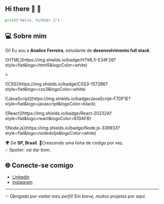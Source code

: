 ## Hi there 👋  🚀


```python
print("Hello, GitHub! 🚀")
```

## 💻 Sobre mim

Oi! Eu sou a **Analice Ferreira**, estudante de **desenvolvimento full stack**.
<p>![HTML](https://img.shields.io/badge/HTML5-E34F26?style=flat&logo=html5&logoColor=white) </p>>
<p>![CSS](https://img.shields.io/badge/CSS3-1572B6?style=flat&logo=css3&logoColor=white)</p>
<p>![JavaScript](https://img.shields.io/badge/JavaScript-F7DF1E?style=flat&logo=javascript&logoColor=black) </p>
<p>![React](https://img.shields.io/badge/React-20232A?style=flat&logo=react&logoColor=61DAFB)</p>
<p>![Node.js](https://img.shields.io/badge/Node.js-339933?style=flat&logo=nodedotjs&logoColor=white)</p>

🌍 De **SP, Brasil**.
🌱Crescendo uma linha de código por vez.  
💡 Spoiler: vai dar bom.

## 🌐 Conecte-se comigo

- [LinkedIn](https://www.linkedin.com/in/analice-ferreira-de-souza-47620b32b/)
- [Instagram](https://www.instagram.com/_anitaferreira35?igsh=eGg0NGp5ZHFtbHFo)

---
✨ *Obrigada por visitar meu perfil! Em breve, muitos projetos por aqui.*
